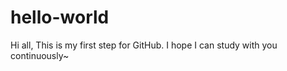 # hello-world
Hi all,
    This is my first step for GitHub. I hope I can study with you continuously~

